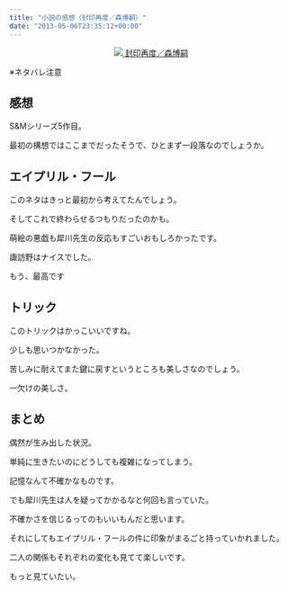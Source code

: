 ```yaml
---
title: "小説の感想（封印再度／森博嗣）"
date: "2013-05-06T23:35:12+00:00"
---
```


<div style="text-align: center;">
  <a href="http://www.amazon.co.jp/gp/product/4062647990/ref=as_li_ss_il?ie=UTF8&#038;camp=247&#038;creative=7399&#038;creativeASIN=4062647990&#038;linkCode=as2&#038;tag=5000164-22"><img border="0" src="http://ws-fe.amazon-adsystem.com/widgets/q?_encoding=UTF8&#038;ASIN=4062647990&#038;Format=_SL160_&#038;ID=AsinImage&#038;MarketPlace=JP&#038;ServiceVersion=20070822&#038;WS=1&#038;tag=5000164-22" />
<span>封印再度／森博嗣</span></a><img src="http://ir-jp.amazon-adsystem.com/e/ir?t=5000164-22&#038;l=as2&#038;o=9&#038;a=4062647990" width="1" height="1" border="0" alt="" style="border:none !important; margin:0px !important;" />
</div>

※ネタバレ注意

## 感想

S&#038;Mシリーズ5作目。

最初の構想ではここまでだったそうで、ひとまず一段落なのでしょうか。

## エイプリル・フール

このネタはきっと最初から考えてたんでしょう。

そしてこれで終わらせるつもりだったのかも。

萌絵の悪戯も犀川先生の反応もすごいおもしろかったです。

諏訪野はナイスでした。

もう、最高です

## トリック

このトリックはかっこいいですね。

少しも思いつかなかった。

苦しみに耐えてまた鍵に戻すというところも美しさなのでしょう。

一欠けの美しさ。

## まとめ

偶然が生み出した状況。

単純に生きたいのにどうしても複雑になってしまう。

記憶なんて不確かなものです。

でも犀川先生は人を疑ってかかるなと何回も言っていた。

不確かさを信じるってのもいいもんだと思います。

それにしてもエイプリル・フールの件に印象がまるごと持っていかれました。

二人の関係もそれぞれの変化も見てて楽しいです。

もっと見ていたい。
